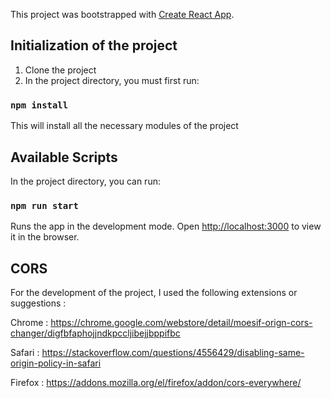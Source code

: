 This project was bootstrapped with [Create React App](https://github.com/facebook/create-react-app).

## Initialization of the project

1. Clone the project
2. In the project directory, you must first run:

### `npm install`

This will install all the necessary modules of the project

## Available Scripts

In the project directory, you can run:

### `npm run start`

Runs the app in the development mode.
Open [http://localhost:3000](http://localhost:3000) to view it in the browser.

## CORS

For the development of the project, I used the following extensions or suggestions :

Chrome :
https://chrome.google.com/webstore/detail/moesif-orign-cors-changer/digfbfaphojjndkpccljibejjbppifbc

Safari :
https://stackoverflow.com/questions/4556429/disabling-same-origin-policy-in-safari

Firefox :
https://addons.mozilla.org/el/firefox/addon/cors-everywhere/